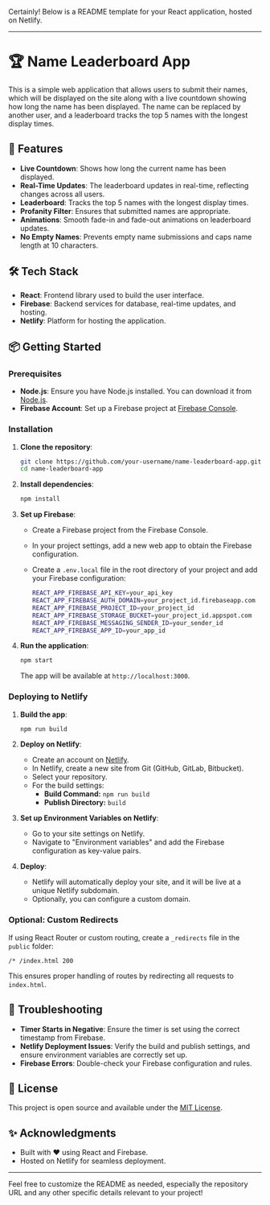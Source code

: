 Certainly! Below is a README template for your React application, hosted on Netlify.

---

# 🏆 Name Leaderboard App

This is a simple web application that allows users to submit their names, which will be displayed on the site along with a live countdown showing how long the name has been displayed. The name can be replaced by another user, and a leaderboard tracks the top 5 names with the longest display times.

## 🚀 Features

- **Live Countdown**: Shows how long the current name has been displayed.
- **Real-Time Updates**: The leaderboard updates in real-time, reflecting changes across all users.
- **Leaderboard**: Tracks the top 5 names with the longest display times.
- **Profanity Filter**: Ensures that submitted names are appropriate.
- **Animations**: Smooth fade-in and fade-out animations on leaderboard updates.
- **No Empty Names**: Prevents empty name submissions and caps name length at 10 characters.

## 🛠️ Tech Stack

- **React**: Frontend library used to build the user interface.
- **Firebase**: Backend services for database, real-time updates, and hosting.
- **Netlify**: Platform for hosting the application.

## 📦 Getting Started

### Prerequisites

- **Node.js**: Ensure you have Node.js installed. You can download it from [Node.js](https://nodejs.org/).
- **Firebase Account**: Set up a Firebase project at [Firebase Console](https://console.firebase.google.com/).

### Installation

1. **Clone the repository**:
   ```bash
   git clone https://github.com/your-username/name-leaderboard-app.git
   cd name-leaderboard-app
   ```

2. **Install dependencies**:
   ```bash
   npm install
   ```

3. **Set up Firebase**:
   - Create a Firebase project from the Firebase Console.
   - In your project settings, add a new web app to obtain the Firebase configuration.
   - Create a `.env.local` file in the root directory of your project and add your Firebase configuration:

     ```bash
     REACT_APP_FIREBASE_API_KEY=your_api_key
     REACT_APP_FIREBASE_AUTH_DOMAIN=your_project_id.firebaseapp.com
     REACT_APP_FIREBASE_PROJECT_ID=your_project_id
     REACT_APP_FIREBASE_STORAGE_BUCKET=your_project_id.appspot.com
     REACT_APP_FIREBASE_MESSAGING_SENDER_ID=your_sender_id
     REACT_APP_FIREBASE_APP_ID=your_app_id
     ```

4. **Run the application**:
   ```bash
   npm start
   ```
   The app will be available at `http://localhost:3000`.

### Deploying to Netlify

1. **Build the app**:
   ```bash
   npm run build
   ```

2. **Deploy on Netlify**:
   - Create an account on [Netlify](https://www.netlify.com/).
   - In Netlify, create a new site from Git (GitHub, GitLab, Bitbucket).
   - Select your repository.
   - For the build settings:
     - **Build Command:** `npm run build`
     - **Publish Directory:** `build`

3. **Set up Environment Variables on Netlify**:
   - Go to your site settings on Netlify.
   - Navigate to "Environment variables" and add the Firebase configuration as key-value pairs.

4. **Deploy**:
   - Netlify will automatically deploy your site, and it will be live at a unique Netlify subdomain.
   - Optionally, you can configure a custom domain.

### Optional: Custom Redirects

If using React Router or custom routing, create a `_redirects` file in the `public` folder:

```
/* /index.html 200
```

This ensures proper handling of routes by redirecting all requests to `index.html`.

## 🐛 Troubleshooting

- **Timer Starts in Negative**: Ensure the timer is set using the correct timestamp from Firebase.
- **Netlify Deployment Issues**: Verify the build and publish settings, and ensure environment variables are correctly set up.
- **Firebase Errors**: Double-check your Firebase configuration and rules.

## 📜 License

This project is open source and available under the [MIT License](LICENSE).

## ✨ Acknowledgments

- Built with ❤️ using React and Firebase.
- Hosted on Netlify for seamless deployment.

---

Feel free to customize the README as needed, especially the repository URL and any other specific details relevant to your project!
